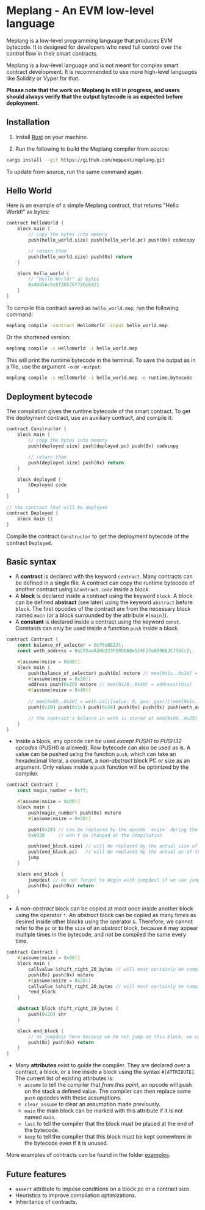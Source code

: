 # Meplang - An EVM low-level language

Meplang is a low-level programming language that produces EVM bytecode. It is designed for developers who need full control over the control flow in their smart contracts.

Meplang is a low-level language and is not meant for complex smart contract development. It is recommended to use more high-level languages like Solidity or Vyper for that.

**Please note that the work on Meplang is still in progress, and users should always verify that the output bytecode is as expected before deployment.**

## Installation

1. Install [Rust](https://www.rust-lang.org/tools/install) on your machine.

2. Run the following to build the Meplang compiler from source:

```sh
cargo install --git https://github.com/meppent/meplang.git
```

To update from source, run the same command again.

## Hello World

Here is an example of a simple Meplang contract, that returns "Hello World!" as bytes:

```rust
contract HelloWorld {
    block main {
        // copy the bytes into memory
        push(hello_world.size) push(hello_world.pc) push(0x) codecopy

        // return them
        push(hello_world.size) push(0x) return 
    }

    block hello_world {
        // "Hello World!" as bytes
        0x48656c6c6f20576f726c6421
    }
}
```

To compile this contract saved as `hello_world.mep`, run the following command: 

```sh
meplang compile -contract HelloWorld -input hello_world.mep
```

Or the shortened version: 

```sh
meplang compile -c HelloWorld -i hello_world.mep
```

This will print the runtime bytecode in the terminal. To save the output as in a file, use the argument `-o` or `-output`:

```sh
meplang compile -c HelloWorld -i hello_world.mep -o runtime.bytecode
```

## Deployment bytecode

The compilation gives the runtime bytecode of the smart contract. To get the deployment contract, use an auxiliary contract, and compile it:

```rust
contract Constructor {
    block main {
        // copy the bytes into memory
        push(deployed.size) push(deployed.pc) push(0x) codecopy

        // return them
        push(deployed.size) push(0x) return 
    }

    block deployed {
        &Deployed.code
    }
}

// the contract that will be deployed
contract Deployed {
    block main {}
}
```

Compile the contract `Constructor` to get the deployment bytecode of the contract `Deployed`.

## Basic syntax

- A **contract** is declared with the keyword `contract`. Many contracts can be defined in a single file. A contract can copy the runtime bytecode of another contract using `&Contract.code` inside a block.
- A **block** is declared inside a contract using the keyword `block`. A block can be defined **abstract** (see later) using the keyword `abstract` before `block`. The first opcodes of the contract are from the necessary block named `main` (or a block surrounded by the attribute `#[main]`).
- A **constant** is declared inside a contract using the keyword `const`. Constants can only be used inside a function `push` inside a block.

```rust
contract Contract {
    const balance_of_selector = 0x70a08231;
    const weth_address = 0xC02aaA39b223FE8D0A0e5C4F27eAD9083C756Cc2;

    #[assume(msize = 0x00)]
    block main {
        push(balance_of_selector) push(0x) mstore // mem[0x1c..0x20] = 0x70a08231
        #[assume(msize = 0x20)]
        address push(0x20) mstore // mem[0x20..0x40] = address(this)
        #[assume(msize = 0x40)]
    
        // mem[0x00..0x20] = weth.call{value: 0, gas: gas()}(mem[0x1c..0x20])
        push(0x20) push(0x1c) push(0x24) push(0x) push(0x) push(weth_address) gas call

        // the contract's balance in weth is stored at mem[0x00..0x20]
    }
}
```

- Inside a block, any opcode can be used *except PUSH1 to PUSH32 opcodes* (PUSH0 is allowed). Raw bytecode can also be used as is. A value can be pushed using the function `push`, which can take an hexadecimal literal, a constant, a *non-abstract* block PC or size as an argument. Only values inside a `push` function will be optimized by the compiler.

```rust
contract Contract {
    const magic_number = 0xff;

    #[assume(msize = 0x00)]
    block main {
        push(magic_number) push(0x) mstore
        #[assume(msize = 0x20)]

        push(0x20) // can be replaced by the opcode `msize` during the compilation
        0x6020     // won't be changed at the compilation

        push(end_block.size) // will be replaced by the actual size of the block `end_block`
        push(end_block.pc)   // will be replaced by the actual pc of the beginning of the block `end_block`
        jump
    }

    block end_block {
        jumpdest // do not forget to begin with jumpdest if we can jump on this block
        push(0x) push(0x) return
    }
}
```
- A *non-abstract* block can be copied at most once inside another block using the operator `*`. An *abstract* block can be copied as many times as desired inside other blocks using the operator `&`. Therefore, we cannot refer to the `pc` or to the `size` of an *abstract* block, because it may appear multiple times in the bytecode, and not be compiled the same every time.

```rust
contract Contract {
    #[assume(msize = 0x00)]
    block main {
        callvalue &shift_right_20_bytes // will most certainly be compiled `callvalue push1 0x20 shr`
        push(0x) push(0x) mstore
        #[assume(msize = 0x20)]
        callvalue &shift_right_20_bytes // will most certainly be compiled `callvalue msize shr` because we assumed msize = 0x20.
        *end_block
    }

    abstract block shift_right_20_bytes {
        push(0x20) shr
    }

    block end_block {
        // no jumpdest here because we do not jump on this block, we copy it
        push(0x) push(0x) return
    } 
}
```
- Many **attributes** exist to guide the compiler. They are declared over a contract, a block, or a line inside a block using the syntax `#[ATTRIBUTE]`. The current list of existing attributes is:
    -   `assume` to tell the compiler that *from this point*, an opcode will push on the stack a defined value. The compiler can then replace some `push` opcodes with these assumptions. 
    - `clear_assume` to clear an assumption made previously.
    - `main` the main block can be marked with this attribute if it is not named `main`.
    - `last` to tell the compiler that the block must be placed at the end of the bytecode.
    - `keep` to tell the compiler that this block must be kept somewhere in the bytecode even if it is unused.

More examples of contracts can be found in the folder [examples](examples).

## Future features

- `assert` attribute to impose conditions on a block pc or a contract size.
- Heuristics to improve compilation optimizations.
- Inheritance of contracts.
